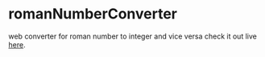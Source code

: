 # romanNumberConverter
web converter for roman number to integer and vice versa
check it out live <a href="https://calolocosta.github.io/romanNumberConverter/">here</a>.
